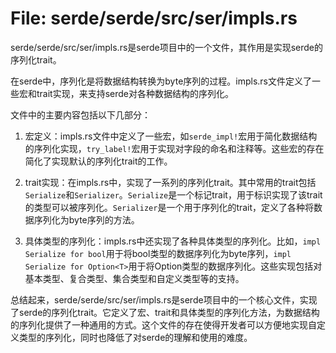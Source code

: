 # File: serde/serde/src/ser/impls.rs

serde/serde/src/ser/impls.rs是serde项目中的一个文件，其作用是实现serde的序列化trait。

在serde中，序列化是将数据结构转换为byte序列的过程。impls.rs文件定义了一些宏和trait实现，来支持serde对各种数据结构的序列化。

文件中的主要内容包括以下几部分：

1. 宏定义：impls.rs文件中定义了一些宏，如`serde_impl!`宏用于简化数据结构的序列化实现，`try_label!`宏用于实现对字段的命名和注释等。这些宏的存在简化了实现默认的序列化trait的工作。

2. trait实现：在impls.rs中，实现了一系列的序列化trait。其中常用的trait包括`Serialize`和`Serializer`。`Serialize`是一个标记trait，用于标识实现了该trait的类型可以被序列化。`Serializer`是一个用于序列化的trait，定义了各种将数据序列化为byte序列的方法。

3. 具体类型的序列化：impls.rs中还实现了各种具体类型的序列化。比如，`impl Serialize for bool`用于将bool类型的数据序列化为byte序列，`impl Serialize for Option<T>`用于将Option类型的数据序列化。这些实现包括对基本类型、复合类型、集合类型和自定义类型等的支持。

总结起来，serde/serde/src/ser/impls.rs是serde项目中的一个核心文件，实现了serde的序列化trait。它定义了宏、trait和具体类型的序列化方法，为数据结构的序列化提供了一种通用的方式。这个文件的存在使得开发者可以方便地实现自定义类型的序列化，同时也降低了对serde的理解和使用的难度。

